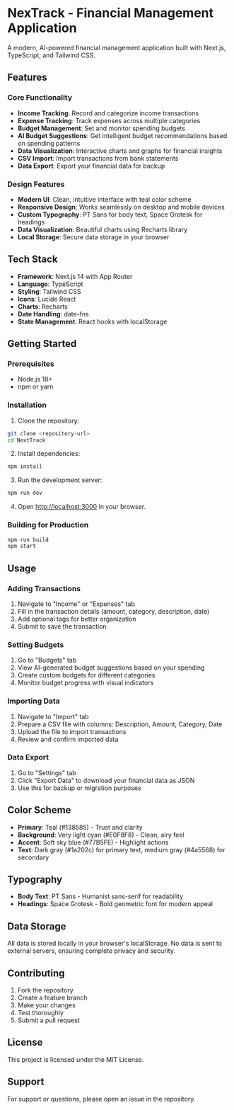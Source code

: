 # NexTrack - Financial Management Application

A modern, AI-powered financial management application built with Next.js, TypeScript, and Tailwind CSS.

## Features

### Core Functionality
- **Income Tracking**: Record and categorize income transactions
- **Expense Tracking**: Track expenses across multiple categories
- **Budget Management**: Set and monitor spending budgets
- **AI Budget Suggestions**: Get intelligent budget recommendations based on spending patterns
- **Data Visualization**: Interactive charts and graphs for financial insights
- **CSV Import**: Import transactions from bank statements
- **Data Export**: Export your financial data for backup

### Design Features
- **Modern UI**: Clean, intuitive interface with teal color scheme
- **Responsive Design**: Works seamlessly on desktop and mobile devices
- **Custom Typography**: PT Sans for body text, Space Grotesk for headings
- **Data Visualization**: Beautiful charts using Recharts library
- **Local Storage**: Secure data storage in your browser

## Tech Stack

- **Framework**: Next.js 14 with App Router
- **Language**: TypeScript
- **Styling**: Tailwind CSS
- **Icons**: Lucide React
- **Charts**: Recharts
- **Date Handling**: date-fns
- **State Management**: React hooks with localStorage

## Getting Started

### Prerequisites
- Node.js 18+ 
- npm or yarn

### Installation

1. Clone the repository:
```bash
git clone <repository-url>
cd NextTrack
```

2. Install dependencies:
```bash
npm install
```

3. Run the development server:
```bash
npm run dev
```

4. Open [http://localhost:3000](http://localhost:3000) in your browser.

### Building for Production

```bash
npm run build
npm start
```

## Usage

### Adding Transactions
1. Navigate to "Income" or "Expenses" tab
2. Fill in the transaction details (amount, category, description, date)
3. Add optional tags for better organization
4. Submit to save the transaction

### Setting Budgets
1. Go to "Budgets" tab
2. View AI-generated budget suggestions based on your spending
3. Create custom budgets for different categories
4. Monitor budget progress with visual indicators

### Importing Data
1. Navigate to "Import" tab
2. Prepare a CSV file with columns: Description, Amount, Category, Date
3. Upload the file to import transactions
4. Review and confirm imported data

### Data Export
1. Go to "Settings" tab
2. Click "Export Data" to download your financial data as JSON
3. Use this for backup or migration purposes

## Color Scheme

- **Primary**: Teal (#138585) - Trust and clarity
- **Background**: Very light cyan (#E0F8F8) - Clean, airy feel
- **Accent**: Soft sky blue (#77B5FE) - Highlight actions
- **Text**: Dark gray (#1a202c) for primary text, medium gray (#4a5568) for secondary

## Typography

- **Body Text**: PT Sans - Humanist sans-serif for readability
- **Headings**: Space Grotesk - Bold geometric font for modern appeal

## Data Storage

All data is stored locally in your browser's localStorage. No data is sent to external servers, ensuring complete privacy and security.

## Contributing

1. Fork the repository
2. Create a feature branch
3. Make your changes
4. Test thoroughly
5. Submit a pull request

## License

This project is licensed under the MIT License.

## Support

For support or questions, please open an issue in the repository. 